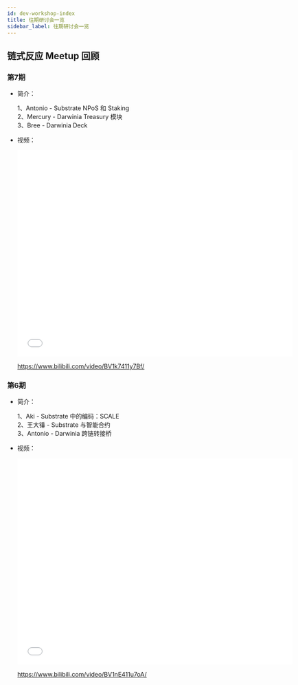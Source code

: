 ```yaml
---
id: dev-workshop-index
title: 往期研讨会一览
sidebar_label: 往期研讨会一览
---
```


## 链式反应 Meetup 回顾

### 第7期

- 简介：

  1、Antonio - Substrate NPoS 和 Staking  
2、Mercury - Darwinia Treasury 模块  
  3、Bree - Darwinia Deck

- 视频：

  <iframe src="//player.bilibili.com/player.html?aid=94858762&bvid=BV1nE411u7oA&cid=161934880&page=1" scrolling="no" border="0" frameborder="no" framespacing="0" allowfullscreen="true" width="640" height="480"> </iframe>

  https://www.bilibili.com/video/BV1k7411y7Bf/

### 第6期

- 简介：

  1、Aki - Substrate 中的编码：SCALE  
2、王大锤 - Substrate 与智能合约  
  3、Antonio - Darwinia 跨链转接桥

- 视频：

  <iframe src="//player.bilibili.com/player.html?aid=94858762&bvid=BV1nE411u7oA&cid=161934880&page=1" scrolling="no" border="0" frameborder="no" framespacing="0" allowfullscreen="true" width="640" height="480"> </iframe>

  https://www.bilibili.com/video/BV1nE411u7oA/



